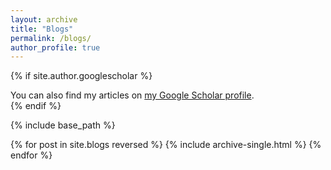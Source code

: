```yaml
---
layout: archive
title: "Blogs"
permalink: /blogs/
author_profile: true
---
```


{% if site.author.googlescholar %}
  <div class="wordwrap">You can also find my articles on <a href="{{site.author.googlescholar}}">my Google Scholar profile</a>.</div>
{% endif %}

{% include base_path %}

{% for post in site.blogs reversed %}
  {% include archive-single.html %}
{% endfor %}
